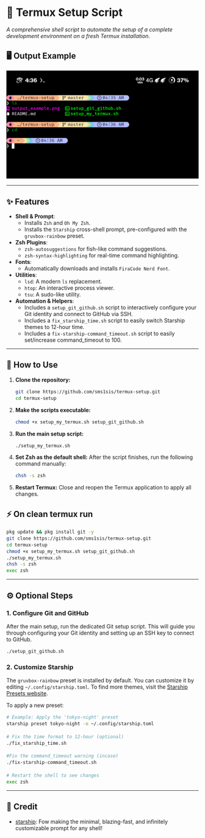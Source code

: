 # 📲 Termux Setup Script

*A comprehensive shell script to automate the setup of a complete development environment on a fresh Termux installation.*

## 🖥️ Output Example
<p align="center">
  <img src="output_example.png" alt="Script Output" width="650">
</p>

---

## ✨ Features

- **Shell & Prompt**:
  - Installs `Zsh` and `Oh My Zsh`.
  - Installs the `Starship` cross-shell prompt, pre-configured with the `gruvbox-rainbow` preset.
- **Zsh Plugins**:
  - `zsh-autosuggestions` for fish-like command suggestions.
  - `zsh-syntax-highlighting` for real-time command highlighting.
- **Fonts**:
  - Automatically downloads and installs `FiraCode Nerd Font`.
- **Utilities**:
  - `lsd`: A modern `ls` replacement.
  - `htop`: An interactive process viewer.
  - `tsu`: A sudo-like utility.
- **Automation & Helpers**:
  - Includes a `setup_git_github.sh` script to interactively configure your Git identity and connect to GitHub via SSH.
  - Includes a `fix_starship_time.sh` script to easily switch Starship themes to 12-hour time.
  - Includes a `fix-starship-command_timeout.sh` script to easily set/increase command_timeout to 100.

---

## 🚀 How to Use

1.  **Clone the repository:**
    ```bash
    git clone https://github.com/sms1sis/termux-setup.git
    cd termux-setup
    ```

2.  **Make the scripts executable:**
    ```bash
    chmod +x setup_my_termux.sh setup_git_github.sh
    ```

3.  **Run the main setup script:**
    ```bash
    ./setup_my_termux.sh
    ```

4.  **Set Zsh as the default shell:**
    After the script finishes, run the following command manually:
    ```bash
    chsh -s zsh
    ```

5.  **Restart Termux:**
    Close and reopen the Termux application to apply all changes.

## ⚡ On clean termux run

```bash
pkg update && pkg install git -y
git clone https://github.com/sms1sis/termux-setup.git
cd termux-setup
chmod +x setup_my_termux.sh setup_git_github.sh
./setup_my_termux.sh
chsh -s zsh
exec zsh
```
---

## ⚙️ Optional Steps

### 1. Configure Git and GitHub

After the main setup, run the dedicated Git setup script. This will guide you through configuring your Git identity and setting up an SSH key to connect to GitHub.

```bash
./setup_git_github.sh
```

### 2. Customize Starship

The `gruvbox-rainbow` preset is installed by default. You can customize it by editing `~/.config/starship.toml`. To find more themes, visit the [Starship Presets website](https://starship.rs/presets/).

To apply a new preset:
```bash
# Example: Apply the 'tokyo-night' preset
starship preset tokyo-night -o ~/.config/starship.toml

# Fix the time format to 12-hour (optional)
./fix_starship_time.sh

#Fix the command_timeout warning (incase)
./fix-starship-command_timeout.sh

# Restart the shell to see changes
exec zsh
```
---

## 🙌 Credit
- [starship](https://github.com/starship/starship): Fow making the minimal, blazing-fast, and infinitely customizable prompt for any shell!
